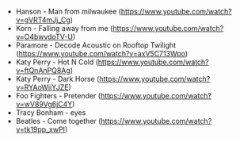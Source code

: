 * Hanson - Man from milwaukee (https://www.youtube.com/watch?v=gVRT4mJj_Cg)
* Korn - Falling away from me (https://www.youtube.com/watch?v=O4bwvdoTV-U)
* Paramore - Decode Acoustic on Rooftop Twilight  (https://www.youtube.com/watch?v=axV5C713Wpo)
* Katy Perry - Hot N Cold (https://www.youtube.com/watch?v=ftQnAnPQ8Ag)
* Katy Perry - Dark Horse (https://www.youtube.com/watch?v=RYAoWiiYJZE)
* Foo Fighters - Pretender (https://www.youtube.com/watch?v=wV89Vg6jC4Y)
* Tracy Bonham - eyes
* Beatles - Come together (https://www.youtube.com/watch?v=tk19pp_xwPI)
